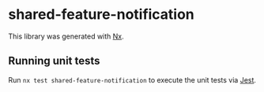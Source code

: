 # shared-feature-notification

This library was generated with [Nx](https://nx.dev).

## Running unit tests

Run `nx test shared-feature-notification` to execute the unit tests via [Jest](https://jestjs.io).
